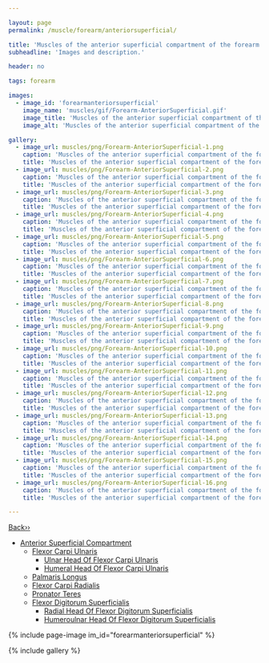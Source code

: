 ```yaml
---

layout: page
permalink: /muscle/forearm/anteriorsuperficial/

title: 'Muscles of the anterior superficial compartment of the forearm'
subheadline: 'Images and description.'

header: no

tags: forearm

images:
  - image_id: 'forearmanteriorsuperficial'
    image_name: 'muscles/gif/Forearm-AnteriorSuperficial.gif'
    image_title: 'Muscles of the anterior superficial compartment of the forearm'
    image_alt: 'Muscles of the anterior superficial compartment of the forearm' 

gallery:
  - image_url: muscles/png/Forearm-AnteriorSuperficial-1.png
    caption: 'Muscles of the anterior superficial compartment of the forearm - orientation 1'
    title: 'Muscles of the anterior superficial compartment of the forearm - orientation 1'
  - image_url: muscles/png/Forearm-AnteriorSuperficial-2.png
    caption: 'Muscles of the anterior superficial compartment of the forearm - orientation 2'
    title: 'Muscles of the anterior superficial compartment of the forearm - orientation 2'
  - image_url: muscles/png/Forearm-AnteriorSuperficial-3.png
    caption: 'Muscles of the anterior superficial compartment of the forearm - orientation 3'
    title: 'Muscles of the anterior superficial compartment of the forearm - orientation 3'
  - image_url: muscles/png/Forearm-AnteriorSuperficial-4.png
    caption: 'Muscles of the anterior superficial compartment of the forearm - orientation 4'
    title: 'Muscles of the anterior superficial compartment of the forearm - orientation 4'
  - image_url: muscles/png/Forearm-AnteriorSuperficial-5.png
    caption: 'Muscles of the anterior superficial compartment of the forearm - orientation 5'
    title: 'Muscles of the anterior superficial compartment of the forearm - orientation 5'
  - image_url: muscles/png/Forearm-AnteriorSuperficial-6.png
    caption: 'Muscles of the anterior superficial compartment of the forearm - orientation 6'
    title: 'Muscles of the anterior superficial compartment of the forearm - orientation 6'
  - image_url: muscles/png/Forearm-AnteriorSuperficial-7.png
    caption: 'Muscles of the anterior superficial compartment of the forearm - orientation 7'
    title: 'Muscles of the anterior superficial compartment of the forearm - orientation 7'
  - image_url: muscles/png/Forearm-AnteriorSuperficial-8.png
    caption: 'Muscles of the anterior superficial compartment of the forearm - orientation 8'
    title: 'Muscles of the anterior superficial compartment of the forearm - orientation 8'
  - image_url: muscles/png/Forearm-AnteriorSuperficial-9.png
    caption: 'Muscles of the anterior superficial compartment of the forearm - orientation 9'
    title: 'Muscles of the anterior superficial compartment of the forearm - orientation 9'
  - image_url: muscles/png/Forearm-AnteriorSuperficial-10.png
    caption: 'Muscles of the anterior superficial compartment of the forearm - orientation 10'
    title: 'Muscles of the anterior superficial compartment of the forearm - orientation 10'
  - image_url: muscles/png/Forearm-AnteriorSuperficial-11.png
    caption: 'Muscles of the anterior superficial compartment of the forearm - orientation 11'
    title: 'Muscles of the anterior superficial compartment of the forearm - orientation 11'
  - image_url: muscles/png/Forearm-AnteriorSuperficial-12.png
    caption: 'Muscles of the anterior superficial compartment of the forearm - orientation 12'
    title: 'Muscles of the anterior superficial compartment of the forearm - orientation 12'
  - image_url: muscles/png/Forearm-AnteriorSuperficial-13.png
    caption: 'Muscles of the anterior superficial compartment of the forearm - orientation 13'
    title: 'Muscles of the anterior superficial compartment of the forearm - orientation 13'
  - image_url: muscles/png/Forearm-AnteriorSuperficial-14.png
    caption: 'Muscles of the anterior superficial compartment of the forearm - orientation 14'
    title: 'Muscles of the anterior superficial compartment of the forearm - orientation 14'
  - image_url: muscles/png/Forearm-AnteriorSuperficial-15.png
    caption: 'Muscles of the anterior superficial compartment of the forearm - orientation 15'
    title: 'Muscles of the anterior superficial compartment of the forearm - orientation 15'
  - image_url: muscles/png/Forearm-AnteriorSuperficial-16.png
    caption: 'Muscles of the anterior superficial compartment of the forearm - orientation 16'
    title: 'Muscles of the anterior superficial compartment of the forearm - orientation 16'

---
```


[Back››](/muscle/forearm/)

- [Anterior Superficial Compartment](/muscle/forearm/anteriorsuperficial/)
  - [Flexor Carpi Ulnaris](/muscle/forearm/flexorcarpiulnaris/)
    - [Ulnar Head Of Flexor Carpi Ulnaris](/muscle/forearm/ulnarflexorcarpiulnaris/)
    - [Humeral Head Of Flexor Carpi Ulnaris](/muscle/forearm/humeralflexorcarpiulnaris/)
  - [Palmaris Longus](/muscle/forearm/palmarislongus/)
  - [Flexor Carpi Radialis](/muscle/forearm/flexorcarpiradialis/)
  - [Pronator Teres](/muscle/forearm/pronatorteres/)
  - [Flexor Digitorum Superficialis](/muscle/forearm/flexordigitorumsuperficialis/)
    - [Radial Head Of Flexor Digitorum Superficialis](/muscle/forearm/radialflexordigitorumsuperficialis/)
    - [Humeroulnar Head Of Flexor Digitorum Superficialis](/muscle/forearm/humeroulnarflexordigitorumsuperficialis/)

{% include page-image im_id="forearmanteriorsuperficial" %}

{% include gallery %}
